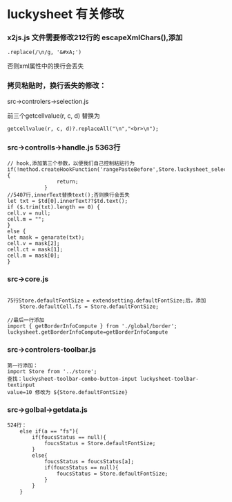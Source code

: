 
# luckysheet 有关修改
### x2js.js 文件需要修改212行的 escapeXmlChars(),添加
```
.replace(/\n/g, '&#xA;')
```
否则xml属性中的换行会丢失

### 拷贝粘贴时，换行丢失的修改：
src->controlers->selection.js

前三个getcellvalue(r, c, d) 替换为
```
getcellvalue(r, c, d)?.replaceAll("\n","<br>\n");
```
### src->controlls->handle.js 5363行
```
// hook,添加第三个参数，以便我们自己控制粘贴行为     if(!method.createHookFunction('rangePasteBefore',Store.luckysheet_select_save,txtdata,Store.luckysheet_copy_save)){
                return;
            }
//5407行,innerText替换text();否则换行会丢失
let txt = $td[0].innerText??$td.text();
if ($.trim(txt).length == 0) {
cell.v = null;
cell.m = "";
}
else {
let mask = genarate(txt);
cell.v = mask[2];
cell.ct = mask[1];
cell.m = mask[0];
}

```
### src->core.js
```

75行Store.defaultFontSize = extendsetting.defaultFontSize;后，添加 
    Store.defaultCell.fs = Store.defaultFontSize;

//最后一行添加
import { getBorderInfoCompute } from './global/border';
luckysheet.getBorderInfoCompute=getBorderInfoCompute
```
### src->controlers-toolbar.js
```
第一行添加：
import Store from '../store';
查找：luckysheet-toolbar-combo-button-input luckysheet-toolbar-textinput
value=10 修改为 ${Store.defaultFontSize}
```
### src->golbal->getdata.js
```
524行：
    else if(a == "fs"){
        if(foucsStatus == null){
            foucsStatus = Store.defaultFontSize;
        }
        else{
            foucsStatus = foucsStatus[a];
            if(foucsStatus == null){
                foucsStatus = Store.defaultFontSize;
            }
        }
    }
```




